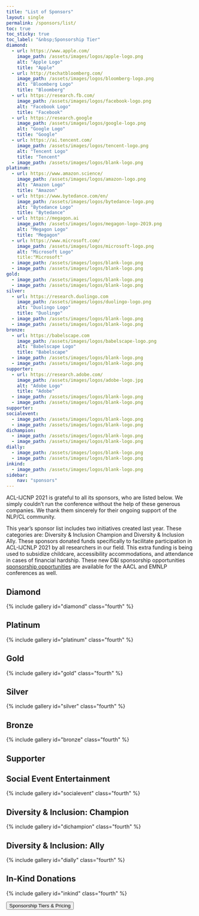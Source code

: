 ```yaml
---
title: "List of Sponsors"
layout: single
permalink: /sponsors/list/
toc: true
toc_sticky: true
toc_label: "&nbsp;Sponsorship Tier"
diamond:
  - url: https://www.apple.com/
    image_path: /assets/images/logos/apple-logo.png
    alt: "Apple Logo"
    title: "Apple"
  - url: http://techatbloomberg.com/
    image_path: /assets/images/logos/bloomberg-logo.png
    alt: "Bloomberg Logo"
    title: "Bloomberg"
  - url: https://research.fb.com/
    image_path: /assets/images/logos/facebook-logo.png
    alt: "Facebook Logo"
    title: "Facebook"
  - url: https://research.google
    image_path: /assets/images/logos/google-logo.png
    alt: "Google Logo"
    title: "Google"
  - url: https://ai.tencent.com/
    image_path: /assets/images/logos/tencent-logo.png
    alt: "Tencent Logo"
    title: "Tencent"
  - image_path: /assets/images/logos/blank-logo.png
platinum:
  - url: https://www.amazon.science/
    image_path: /assets/images/logos/amazon-logo.png
    alt: "Amazon Logo"
    title: "Amazon"
  - url: https://www.bytedance.com/en/
    image_path: /assets/images/logos/bytedance-logo.png
    alt: "Bytedance Logo"
    title: "Bytedance"
  - url: https://megagon.ai
    image_path: /assets/images/logos/megagon-logo-2019.png
    alt: "Megagon Logo"
    title: "Megagon"
  - url: https://www.microsoft.com/
    image_path: /assets/images/logos/microsoft-logo.png
    alt: "Microsoft Logo"
    title:"Microsoft"
  - image_path: /assets/images/logos/blank-logo.png
  - image_path: /assets/images/logos/blank-logo.png
gold:
  - image_path: /assets/images/logos/blank-logo.png
  - image_path: /assets/images/logos/blank-logo.png
silver:
  - url: https://research.duolingo.com
    image_path: /assets/images/logos/duolingo-logo.png
    alt: "Duolingo Logo"
    title: "Duolingo"
  - image_path: /assets/images/logos/blank-logo.png
  - image_path: /assets/images/logos/blank-logo.png
bronze:
  - url: https://babelscape.com
    image_path: /assets/images/logos/babelscape-logo.png
    alt: "Babelscape Logo"
    title: "Babelscape"
  - image_path: /assets/images/logos/blank-logo.png
  - image_path: /assets/images/logos/blank-logo.png
supporter:
  - url: https://research.adobe.com/
    image_path: /assets/images/logos/adobe-logo.jpg
    alt: "Adobe Logo"
    title: "Adobe"
  - image_path: /assets/images/logos/blank-logo.png
  - image_path: /assets/images/logos/blank-logo.png
supporter:
socialevent:
  - image_path: /assets/images/logos/blank-logo.png
  - image_path: /assets/images/logos/blank-logo.png
dichampion:
  - image_path: /assets/images/logos/blank-logo.png
  - image_path: /assets/images/logos/blank-logo.png
dially:
  - image_path: /assets/images/logos/blank-logo.png
  - image_path: /assets/images/logos/blank-logo.png
inkind:
  - image_path: /assets/images/logos/blank-logo.png
sidebar: 
    nav: "sponsors"
---
```


ACL-IJCNP 2021 is grateful to all its sponsors, who are listed below. We simply couldn’t run the conference without the help of these generous companies. We thank them sincerely for their ongoing support of the NLP/CL community.

This year’s sponsor list includes two initiatives created last year.  These categories are: Diversity & Inclusion Champion and Diversity & Inclusion Ally. These sponsors donated funds specifically to facilitate participation in ACL-IJCNLP 2021 by all researchers in our field. This extra funding is being used to subsidize childcare, accessibility accommodations, and attendance in cases of financial hardship. These new D&I sponsorship opportunities [sponsorship opportunities](https://2021.aclweb.org/downloads/ACL-2021-Sponsorship-booklet.pdf) are available for the AACL and EMNLP conferences as well.

## Diamond

{% include gallery id="diamond" class="fourth" %}

## Platinum

{% include gallery id="platinum" class="fourth" %}

## Gold

{% include gallery id="gold" class="fourth" %}

## Silver

{% include gallery id="silver" class="fourth" %}

## Bronze

{% include gallery id="bronze" class="fourth" %}

## Supporter

<!--{% include gallery id="supporter" class="fourth" %}-->

## Social Event Entertainment

{% include gallery id="socialevent" class="fourth" %}

## Diversity &amp; Inclusion: Champion

{% include gallery id="dichampion" class="fourth" %}

## Diversity &amp; Inclusion: Ally

{% include gallery id="dially" class="fourth" %}

## In-Kind Donations

{% include gallery id="inkind" class="fourth" %}

<div class="text-center"> 
<a href="/sponsors/benefits/"><button class="btn btn--large btn--inverse">Sponsorship Tiers &amp; Pricing</button></a>
</div>
<br/>
